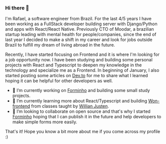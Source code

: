 ### Hi there 👋

I'm Rafael, a software engineer from Brazil. For the last 4/5 years I have been working as a FullStack developer building server with Django/Python and apps with React/React Native. Previously CTO of Moodar, a brazilian startup leading with mental health for people/companies, since the end of last year I decided to make a shift in my career and look for jobs outside Brazil to fulfill my dream of living abroad in the future.

Recently, I have started focusing on Frontend and it is where I'm looking for a job opportunity now. I have been studying and building some personal projects with React and Typescript to deepen my knowledge in the technology and specialize me as a Frontend. In beginning of January, I also started posting some articles on [Dev.to](https://dev.to/carlosrafael22) for me to share what I learned hoping it can be helpful for other developers as well.

- 🔭 I’m currently working on [Forminho](https://github.com/CarlosRafael22/forminho) and building some small study projects.
- 🌱 I’m currently learning more about React/Typescript and building [Won-frontend](https://github.com/CarlosRafael22/won-frontend) from classes taught by [Willian Justen](https://github.com/willianjusten).
- 👯 I’m looking to collaborate on open source and that's why I started [Forminho](https://github.com/CarlosRafael22/forminho) hoping that I can publish it in the future and help developers to make simple forms more easily.

That's it! Hope you know a bit more about me if you come across my profile :)
<!---
- 🤔 I’m looking for help with ...
- 💬 Ask me about ...
- 📫 How to reach me: ...
- 😄 Pronouns: ...
- ⚡ Fun fact: ...
--->
